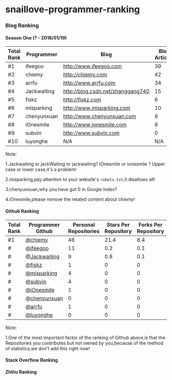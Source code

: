 # snaillove-programmer-ranking

### Blog Ranking

#### Season One (? - 2016/01/19)

|Total Rank|Programmer|Blog|Blog Articles|Google Index|Google PR|Alexa Ranking
|---|---|---|---|---|---|---|
|#1|ifeegoo|http://www.ifeegoo.com|39|85|N/A|15786805
|#2|chiemy|http://chiemy.com|42|49|N/A|N/A
|#3|arrfu|http://www.arrfu.com|34|36|N/A|N/A
|#4|Jackwaiting|http://blog.csdn.net/zhanggang740|15|13|N/A|N/A
|#5|fiskz|http://fiskz.com|6|12|N/A|N/A
|#6|misparking|http://www.misparking.com|10|N/A|N/A|N/A
|#7|chenyunxuan|http://www.chenyunxuan.com|9|0|N/A|N/A
|#8|iOnesmile|http://www.ionesmile.com|8|0|N/A|N/A
|#9|subvin|http://www.subvin.com|0|0|N/A|N/A
|#10|luyonghe|N/A|N/A|N/A|N/A|N/A

Note:

1.Jackwaiting or jackWaiting or jackwaiting? iOnesmile or ionesmile ? Upper case or lower case,it's a problem!

2.misparking,pay attention to your website's `robots.txt`,it disallows all!

3.chenyunxuan,why you have got 0 in Google Index?

4.iOnesmile,please remove the related content about chiemy!


#### Github Ranking

|Total Rank|Programmer Github|Personal Repositories|Stars Per Repository|Forks Per Repository|Followers|Starred|Gist
|---|---|---|---|---|---|---|---|
|#1|[@chiemy](http://github.com/chiemy)|46|21.4|8.4|89|152|10
|#|[@ifeegoo](http://github.com/ifeegoo)|11|0.2|0.1|25|452|0
|#|[@Jackwaiting](http://github.com/jackwaiting)|9|0.8|0.1|13|15|0
|#|[@fiskz](http://github.com/fiskz)|1|0|0|10|80|0
|#|[@misparking](http://github.com/misparking)|4|0|0|7|14|0
|#|[@subvin](http://github.com/subvin)|4|0|0|5|2|0
|#|[@iOnesmile](http://github.com/iOnesmile)|1|0|0|7|12|0
|#|[@chenyunxuan](http://github.com/chenyunxuan)|0|0|0|8|9|0
|#|[@arrfu](http://github.com/arrfu)|1|0|0|2|9|0
|#|[@luyonghe](http://github.com/luyonghe)|0|0|0|4|0|0

Note:

1.One of the most important factor of the ranking of Github above,is that the Repositories you contributes but not owned by you,because of the method of statistics,we don't add this right now!

#### Stack Overflow Ranking

#### Zhihu Ranking

